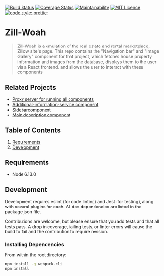 [![Build Status](https://travis-ci.org/prettier/prettier.svg?branch=master)](https://travis-ci.org/prettier/prettier)
[![Coverage Status](https://coveralls.io/repos/github/FrontEndCapstone/Reviews/badge.svg?branch=master&service=github)](https://coveralls.io/github/FrontEndCapstone/Reviews?branch=master)
[![Maintainability](https://api.codeclimate.com/v1/badges/29769fb0f8f18fe5fcda/maintainability)](https://codeclimate.com/github/FrontEndCapstone/Reviews/maintainability)
[![MIT Licence](https://badges.frapsoft.com/os/mit/mit.svg?v=103)](https://opensource.org/licenses/mit-license.php)
[![code style: prettier](https://img.shields.io/badge/code_style-prettier-ff69b4.svg?style=flat-square)](https://github.com/prettier/prettier)

# Zill-Woah

> Zill-Woah is a emulation of the real estate and rental marketplace, Zillow site's page.  This repo contains the "Navigation bar" and "Image Gallery" component for that project, which fetches house property information and images from the database, displays them to the user via a React frontend, and allows the user to interact with these components

## Related Projects

  - [Proxy server for running all components](https://github.com/Only-the-Best/Jack-Li-Proxy)
  - [Additional-information-service component](https://github.com/Only-the-Best/additional-information-service)
  - [Sidebarcomponent](https://github.com/Only-the-Best/sidebar-service)
  - [Main description component](https://github.com/Only-the-Best/Main-Desc-Service)

## Table of Contents

1. [Requirements](#requirements)
1. [Development](#development)

## Requirements

- Node 6.13.0

## Development

Development requires eslint (for code linting) and Jest (for testing), along with several plugins for each.  All dev dependencies are listed in the package.json file.

Contributions are welcome, but please ensure that you add tests and that all tests pass.  A drop in coverage, failing tests, or linter errors will cause the build to fail and the contribution to require revision.

### Installing Dependencies

From within the root directory:

```sh
npm install -g webpack-cli
npm install
```

